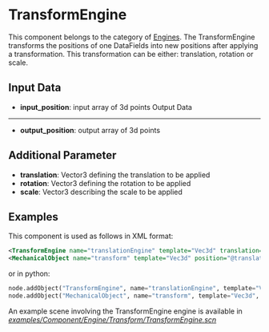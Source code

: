TransformEngine
===============

This component belongs to the category of [Engines](https://www.sofa-framework.org/community/doc/simulation-principles/engine/). The TransformEngine transforms the positions of one DataFields into new positions after applying a transformation. This transformation can be either: translation, rotation or scale.

Input Data
----------

- **input\_position**: input array of 3d points
Output Data
----------

- **output\_position**: output array of 3d points

Additional Parameter
--------------------

- **translation**: Vector3 defining the translation to be applied
- **rotation**: Vector3 defining the rotation to be applied
- **scale**: Vector3 describing the scale to be applied

Examples
--------

This component is used as follows in XML format:

``` xml
<TransformEngine name="translationEngine" template="Vec3d" translation="10 0 0" input_position="@meshLoader.position" />
<MechanicalObject name="transform" template="Vec3d" position="@translationEngine.output_position" />
```

or in python:

``` python
node.addObject("TransformEngine", name="translationEngine", template="Vec3d", translation="10 0 0", input_position="@meshLoader.position")
node.addObject("MechanicalObject", name="transform", template="Vec3d", position="@translationEngine.output_position")
```


An example scene involving the TransformEngine engine is available in [*examples/Component/Engine/Transform/TransformEngine.scn*](https://github.com/sofa-framework/sofa/blob/master/examples/Component/Engine/Transform/TransformEngine.scn)
